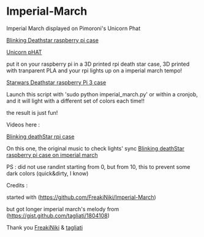 # Imperial-March

Imperial March displayed on Pimoroni's Unicorn Phat

[Blinking Deathstar raspberry pi case](./deathstar_rpi_case_unicorn_phat.jpg)


[Unicorn pHAT](https://shop.pimoroni.com/products/unicorn-phat)

put it on your raspberry pi in a 3D printed rpi death star case, 3D printed with tranparent PLA and your rpi lights up on a imperial march tempo!

[Starwars Deathstar raspberry Pi 3 case](https://www.myminifactory.com/object/3d-print-starwars-deathstar-raspberry-pi-3-case-50612)


Launch this script with 'sudo python imperial_march.py' or within a cronjob, and it will light with a different set of colors each time!!



the result is just fun!




Videos here : 

[Blinking deathStar rpi case](https://tube.freepeople.fr/videos/watch/32094757-5844-4293-99eb-1ece17ab81e7)

On this one, the original music to check lights' sync
[Blinking deathStar raspberry pi case on imperial march](https://tube.freepeople.fr/videos/watch/c89a7860-5adf-4538-a86c-5da47a95a984)


PS : did not use randint starting from 0, but from 10, this to prevent some dark colors (quick&dirty, I know)


Credits :

started with (https://github.com/FreakiNiki/Imperial-March)

but got longer imperial march's melody from (https://gist.github.com/tagliati/1804108)

Thank you [FreakiNiki](https://github.com/FreakiNiki) & [tagliati](https://gist.github.com/tagliati)

